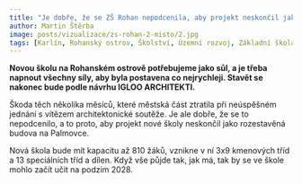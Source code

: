 ```yaml
---
title: "Je dobře, že se ZŠ Rohan nepodcenila, aby projekt neskončil jako Nová Palmovka"
author: Martin Štěrba
image: posts/vizualizace/zs-rohan-2-misto/2.jpg
tags: [Karlín, Rohanský ostrov, Školství, Územní rozvoj, Základní škola Rohan]
---
```


**Novou školu na Rohanském ostrově potřebujeme jako sůl, a je třeba napnout všechny síly, aby byla postavena co nejrychleji. Stavět se nakonec bude podle návrhu IGLOO ARCHITEKTI.**

Škoda těch několika měsíců, které městská část ztratila při neúspěšném jednání s vítězem architektonické soutěže. Je ale dobře, že se to nepodcenilo, a to proto, aby projekt nové školy neskončil jako rozestavěná budova na Palmovce.

Nová škola bude mít kapacitu až 810 žáků, vznikne v ní 3x9 kmenových tříd a 13 speciálních tříd a dílen. Když vše půjde tak, jak má, tak by se ve škole mohlo začít učit na podzim 2028.